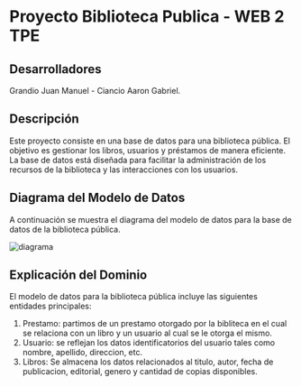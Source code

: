 # Proyecto Biblioteca Publica - WEB 2 TPE

## Desarrolladores

Grandio Juan Manuel - Ciancio Aaron Gabriel. 

## Descripción

Este proyecto consiste en una base de datos para una biblioteca pública. El objetivo es gestionar los libros, usuarios y préstamos de manera eficiente. La base de datos está diseñada para facilitar la administración de los recursos de la biblioteca y las interacciones con los usuarios.

## Diagrama del Modelo de Datos

A continuación se muestra el diagrama del modelo de datos para la base de datos de la biblioteca pública.

![diagrama](https://github.com/user-attachments/assets/16131cee-6db0-4dd3-8707-87851e734823)

## Explicación del Dominio

El modelo de datos para la biblioteca pública incluye las siguientes entidades principales:

1) Prestamo: partimos de un prestamo otorgado por la bibliteca en el cual se relaciona con un libro y un usuario al cual se le otorga el mismo.
2) Usuario: se reflejan los datos identificatorios del usuario tales como nombre, apellido, direccion, etc.
3) Libros: Se almacena los datos relacionados al titulo,  autor, fecha de publicacion, editorial, genero y cantidad de copias disponibles.  



